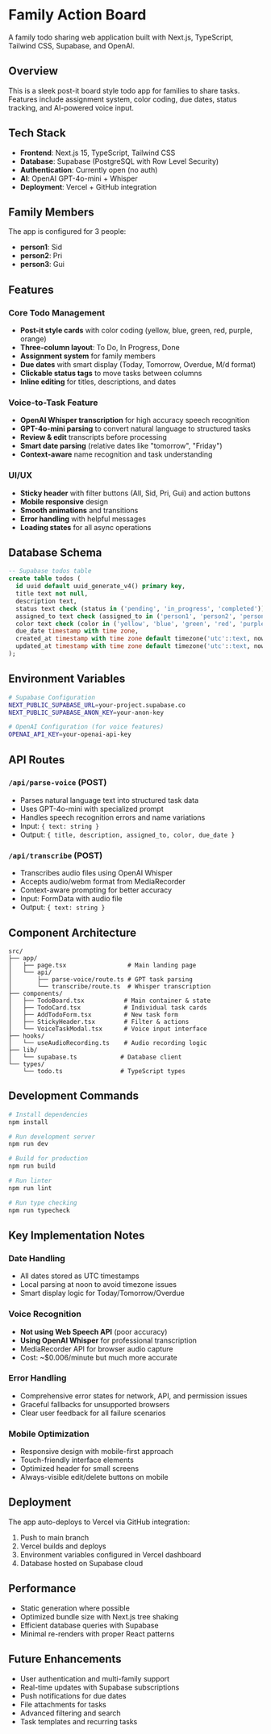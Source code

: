 # Family Action Board

A family todo sharing web application built with Next.js, TypeScript, Tailwind CSS, Supabase, and OpenAI.

## Overview

This is a sleek post-it board style todo app for families to share tasks. Features include assignment system, color coding, due dates, status tracking, and AI-powered voice input.

## Tech Stack

- **Frontend**: Next.js 15, TypeScript, Tailwind CSS
- **Database**: Supabase (PostgreSQL with Row Level Security)
- **Authentication**: Currently open (no auth)
- **AI**: OpenAI GPT-4o-mini + Whisper
- **Deployment**: Vercel + GitHub integration

## Family Members

The app is configured for 3 people:
- **person1**: Sid
- **person2**: Pri  
- **person3**: Gui

## Features

### Core Todo Management
- **Post-it style cards** with color coding (yellow, blue, green, red, purple, orange)
- **Three-column layout**: To Do, In Progress, Done
- **Assignment system** for family members
- **Due dates** with smart display (Today, Tomorrow, Overdue, M/d format)
- **Clickable status tags** to move tasks between columns
- **Inline editing** for titles, descriptions, and dates

### Voice-to-Task Feature
- **OpenAI Whisper transcription** for high accuracy speech recognition
- **GPT-4o-mini parsing** to convert natural language to structured tasks
- **Review & edit** transcripts before processing
- **Smart date parsing** (relative dates like "tomorrow", "Friday")
- **Context-aware** name recognition and task understanding

### UI/UX
- **Sticky header** with filter buttons (All, Sid, Pri, Gui) and action buttons
- **Mobile responsive** design
- **Smooth animations** and transitions
- **Error handling** with helpful messages
- **Loading states** for all async operations

## Database Schema

```sql
-- Supabase todos table
create table todos (
  id uuid default uuid_generate_v4() primary key,
  title text not null,
  description text,
  status text check (status in ('pending', 'in_progress', 'completed')) default 'pending',
  assigned_to text check (assigned_to in ('person1', 'person2', 'person3')) not null,
  color text check (color in ('yellow', 'blue', 'green', 'red', 'purple', 'orange')) default 'yellow',
  due_date timestamp with time zone,
  created_at timestamp with time zone default timezone('utc'::text, now()) not null,
  updated_at timestamp with time zone default timezone('utc'::text, now()) not null
);
```

## Environment Variables

```bash
# Supabase Configuration
NEXT_PUBLIC_SUPABASE_URL=your-project.supabase.co
NEXT_PUBLIC_SUPABASE_ANON_KEY=your-anon-key

# OpenAI Configuration (for voice features)
OPENAI_API_KEY=your-openai-api-key
```

## API Routes

### `/api/parse-voice` (POST)
- Parses natural language text into structured task data
- Uses GPT-4o-mini with specialized prompt
- Handles speech recognition errors and name variations
- Input: `{ text: string }`
- Output: `{ title, description, assigned_to, color, due_date }`

### `/api/transcribe` (POST)
- Transcribes audio files using OpenAI Whisper
- Accepts audio/webm format from MediaRecorder
- Context-aware prompting for better accuracy
- Input: FormData with audio file
- Output: `{ text: string }`

## Component Architecture

```
src/
├── app/
│   ├── page.tsx                 # Main landing page
│   └── api/
│       ├── parse-voice/route.ts # GPT task parsing
│       └── transcribe/route.ts  # Whisper transcription
├── components/
│   ├── TodoBoard.tsx           # Main container & state
│   ├── TodoCard.tsx            # Individual task cards
│   ├── AddTodoForm.tsx         # New task form
│   ├── StickyHeader.tsx        # Filter & actions
│   └── VoiceTaskModal.tsx      # Voice input interface
├── hooks/
│   └── useAudioRecording.ts    # Audio recording logic
├── lib/
│   └── supabase.ts            # Database client
└── types/
    └── todo.ts                # TypeScript types
```

## Development Commands

```bash
# Install dependencies
npm install

# Run development server
npm run dev

# Build for production
npm run build

# Run linter
npm run lint

# Run type checking
npm run typecheck
```

## Key Implementation Notes

### Date Handling
- All dates stored as UTC timestamps
- Local parsing at noon to avoid timezone issues
- Smart display logic for Today/Tomorrow/Overdue

### Voice Recognition
- **Not using Web Speech API** (poor accuracy)
- **Using OpenAI Whisper** for professional transcription
- MediaRecorder API for browser audio capture
- Cost: ~$0.006/minute but much more accurate

### Error Handling
- Comprehensive error states for network, API, and permission issues
- Graceful fallbacks for unsupported browsers
- Clear user feedback for all failure scenarios

### Mobile Optimization
- Responsive design with mobile-first approach
- Touch-friendly interface elements
- Optimized header for small screens
- Always-visible edit/delete buttons on mobile

## Deployment

The app auto-deploys to Vercel via GitHub integration:
1. Push to main branch
2. Vercel builds and deploys
3. Environment variables configured in Vercel dashboard
4. Database hosted on Supabase cloud

## Performance

- Static generation where possible
- Optimized bundle size with Next.js tree shaking
- Efficient database queries with Supabase
- Minimal re-renders with proper React patterns

## Future Enhancements

- User authentication and multi-family support
- Real-time updates with Supabase subscriptions
- Push notifications for due dates
- File attachments for tasks
- Advanced filtering and search
- Task templates and recurring tasks